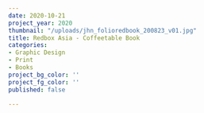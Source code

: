 ```yaml
---
date: 2020-10-21
project_year: 2020
thumbnail: "/uploads/jhn_folioredbook_200823_v01.jpg"
title: Redbox Asia - Coffeetable Book
categories:
- Graphic Design
- Print
- Books
project_bg_color: ''
project_fg_color: ''
published: false

---
```

